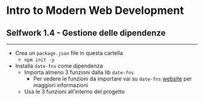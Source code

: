 # Intro to Modern Web Development
## Selfwork 1.4 - Gestione delle dipendenze

---
* Crea un `package.json` file in questa cartella
  * `npm init -y`
* Installa `date-fns` come dipendenza
  * Importa almeno 3 funzioni dalla lib `date-fns`
    * Per vedere le funzioni da importare vai su `date-fns` [website](https://date-fns.org/) per maggiori informazioni 
  * Usa le 3 funzioni all'interno del progetto
